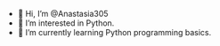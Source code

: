 - 👋 Hi, I’m @Anastasia305
- 👀 I’m interested in Python.
- 🌱 I’m currently learning Python programming basics.


<!---
Anastasia305/Anastasia305 is a ✨ special ✨ repository because its `README.md` (this file) appears on your GitHub profile.
You can click the Preview link to take a look at your changes.
--->
